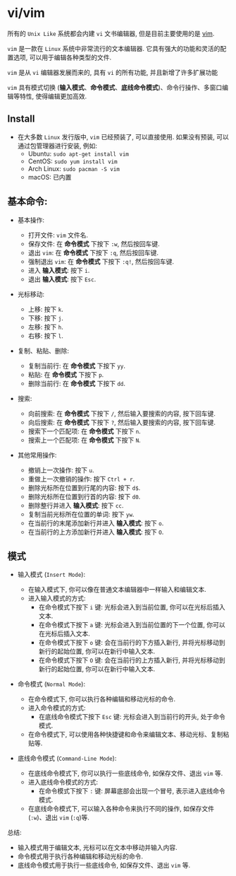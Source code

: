 # vi/vim

所有的 `Unix Like` 系统都会内建 `vi` 文书编辑器, 但是目前主要使用的是 [vim](https://www.vim.org/).

`vim` 是一款在 `Linux` 系统中非常流行的文本编辑器. 它具有强大的功能和灵活的配置选项, 可以用于编辑各种类型的文件.

`vim` 是从 `vi` 编辑器发展而来的, 具有 `vi` 的所有功能, 并且新增了许多扩展功能

`vim` 具有模式切换 (**输入模式**、**命令模式**、**底线命令模式**)、命令行操作、多窗口编辑等特性, 使得编辑更加高效.

## Install

- 在大多数 `Linux` 发行版中, `vim` 已经预装了, 可以直接使用. 如果没有预装, 可以通过包管理器进行安装, 例如:
  - Ubuntu: `sudo apt-get install vim`
  - CentOS: `sudo yum install vim`
  - Arch Linux: `sudo pacman -S vim`
  - macOS: 已内置

## 基本命令:

<ZoomImg src="/vi-vim-cheat-sheet-sch-en.svg" width="1024" height="724" />

- 基本操作:

  - 打开文件: `vim` 文件名.
  - 保存文件: 在 **命令模式** 下按下 `:w`, 然后按回车键.
  - 退出 `vim`: 在 **命令模式** 下按下 `:q`, 然后按回车键.
  - 强制退出 `vim`: 在 **命令模式** 下按下 `:q!`, 然后按回车键.
  - 进入 **输入模式**: 按下 `i`.
  - 退出 **输入模式**: 按下 `Esc`.

- 光标移动:

  - 上移: 按下 `k`.
  - 下移: 按下 `j`.
  - 左移: 按下 `h`.
  - 右移: 按下 `l`.

- 复制、粘贴、删除:

  - 复制当前行: 在 **命令模式** 下按下 `yy`.
  - 粘贴: 在 **命令模式** 下按下 `p`.
  - 删除当前行: 在 **命令模式** 下按下 `dd`.

- 搜索:

  - 向前搜索: 在 **命令模式** 下按下 `/`, 然后输入要搜索的内容, 按下回车键.
  - 向后搜索: 在 **命令模式** 下按下 `?`, 然后输入要搜索的内容, 按下回车键.
  - 搜索下一个匹配项: 在 **命令模式** 下按下 `n`.
  - 搜索上一个匹配项: 在 **命令模式** 下按下 `N`.

- 其他常用操作:

  - 撤销上一次操作: 按下 `u`.
  - 重做上一次撤销的操作: 按下 `Ctrl + r`.
  - 删除光标所在位置到行尾的内容: 按下 `d$`.
  - 删除光标所在位置到行首的内容: 按下 `d0`.
  - 删除整行并进入 **输入模式**: 按下 `cc`.
  - 复制当前光标所在位置的单词: 按下 `yw`.
  - 在当前行的末尾添加新行并进入 **输入模式**: 按下 `o`.
  - 在当前行的上方添加新行并进入 **输入模式**: 按下 `O`.

## 模式

<ZoomImg src="/vim-vi-workmodel.png" width="787" height="531"  />

- 输入模式 (`Insert Mode`):

  - 在输入模式下, 你可以像在普通文本编辑器中一样输入和编辑文本.
  - 进入输入模式的方式:
    - 在命令模式下按下 `i` 键: 光标会进入到当前位置, 你可以在光标后插入文本.
    - 在命令模式下按下 `a` 键: 光标会进入到当前位置的下一个位置, 你可以在光标后插入文本.
    - 在命令模式下按下 `o` 键: 会在当前行的下方插入新行, 并将光标移动到新行的起始位置, 你可以在新行中输入文本.
    - 在命令模式下按下 `O` 键: 会在当前行的上方插入新行, 并将光标移动到新行的起始位置, 你可以在新行中输入文本.

- 命令模式 (`Normal Mode`):

  - 在命令模式下, 你可以执行各种编辑和移动光标的命令.
  - 进入命令模式的方式:
    - 在底线命令模式下按下 `Esc` 键: 光标会进入到当前行的开头, 处于命令模式.
  - 在命令模式下, 可以使用各种快捷键和命令来编辑文本、移动光标、复制粘贴等.

- 底线命令模式 (`Command-Line Mode`):
  - 在底线命令模式下, 你可以执行一些底线命令, 如保存文件、退出 `vim` 等.
  - 进入底线命令模式的方式:
    - 在命令模式下按下 `:` 键: 屏幕底部会出现一个冒号, 表示进入底线命令模式.
  - 在底线命令模式下, 可以输入各种命令来执行不同的操作, 如保存文件 (`:w`)、退出 `vim` (`:q`)等.

总结:

- 输入模式用于编辑文本, 光标可以在文本中移动并输入内容.
- 命令模式用于执行各种编辑和移动光标的命令.
- 底线命令模式用于执行一些底线命令, 如保存文件、退出 `vim` 等.
